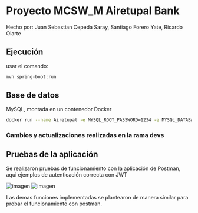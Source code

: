 # Proyecto MCSW_M Airetupal Bank
Hecho por: Juan Sebastian Cepeda Saray, Santiago Forero Yate, Ricardo Olarte
## Ejecución
usar el comando:

```bash 
mvn spring-boot:run
```

## Base de datos
MySQL, montada en un contenedor Docker

```bash
docker run --name Airetupal -e MYSQL_ROOT_PASSWORD=1234 -e MYSQL_DATABASE=AiretupalDb -p 3306:3306 -d mysql:latest
```


### Cambios y actualizaciones realizadas en la rama devs

## Pruebas de la aplicación

Se realizaron pruebas de funcionamiento con la aplicación de Postman, aqui ejemplos de autenticación correcta con JWT

![imagen](https://github.com/santiforero1018/MCSW-Project/assets/88952698/8b461dcf-3593-4b23-b5f7-2eeba8d0f0df)
![imagen](https://github.com/santiforero1018/MCSW-Project/assets/88952698/2596ef47-4c57-48e1-b8ca-fcc3cf448858)


Las demas funciones implementadas se plantearon de manera similar para probar el funcionamiento con postman.

